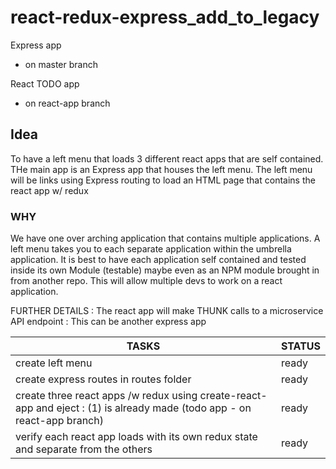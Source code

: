 # react-redux-express_add_to_legacy

Express app 
- on master branch

React TODO app
- on react-app branch

## Idea
To have a left menu that loads 3 different react apps that are self contained.
THe main app is an Express app that houses the left menu. The left menu will be links using Express routing to load an HTML page that contains the react app w/ redux

### WHY 
We have one over arching application that contains multiple applications.
A left menu takes you to each separate application within the umbrella application. 
It is best to have each application self contained and tested inside its own Module (testable) maybe even as an NPM module brought in from another repo. 
This will allow multiple devs to work on a react application.

FURTHER DETAILS : 
The react app will make THUNK calls to a microservice API endpoint : This can be another express app

| TASKS | STATUS |
| -------- | --------- |
| create left menu | ready |
| create express routes in routes folder | ready |
| create three react apps /w redux using create-react-app and eject : (1) is already made (todo app - on react-app branch) | ready |
| verify each react app loads with its own redux state and separate from the others | ready |
